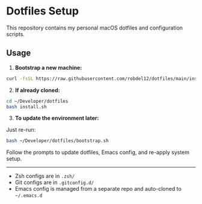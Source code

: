 # Dotfiles Setup

This repository contains my personal macOS dotfiles and configuration scripts.

## Usage

1. **Bootstrap a new machine:**

```zsh
curl -fsSL https://raw.githubusercontent.com/robdel12/dotfiles/main/install.sh | bash
```

2. **If already cloned:**

```zsh
cd ~/Developer/dotfiles
bash install.sh
```

3. **To update the environment later:**

Just re-run:

```zsh
bash ~/Developer/dotfiles/bootstrap.sh
```

Follow the prompts to update dotfiles, Emacs config, and re-apply system setup.

---

- Zsh configs are in `.zsh/`
- Git configs are in `.gitconfig.d/`
- Emacs config is managed from a separate repo and auto-cloned to `~/.emacs.d`
